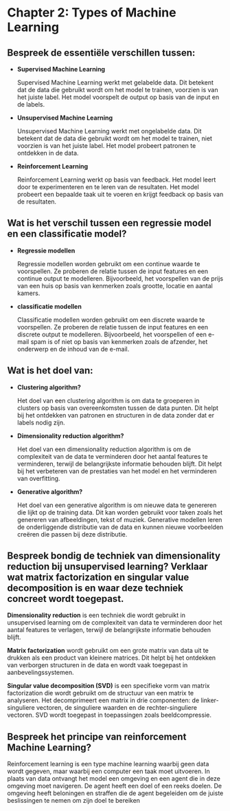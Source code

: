 # Chapter 2: Types of Machine Learning

## Bespreek de essentiële verschillen tussen:
- **Supervised Machine Learning**

    Supervised Machine Learning werkt met gelabelde data. Dit betekent dat de data die gebruikt wordt om het model te trainen, voorzien is van het juiste label. Het model voorspelt de output op basis van de input en de labels.
- **Unsupervised Machine Learning**

    Unsupervised Machine Learning werkt met ongelabelde data. Dit betekent dat de data die gebruikt wordt om het model te trainen, niet voorzien is van het juiste label. Het model probeert patronen te ontdekken in de data.
- **Reinforcement Learning**

    Reinforcement Learning werkt op basis van feedback. Het model leert door te experimenteren en te leren van de resultaten. Het model probeert een bepaalde taak uit te voeren en krijgt feedback op basis van de resultaten.

## Wat is het verschil tussen een regressie model en een classificatie model?
- **Regressie modellen**

    Regressie modellen worden gebruikt om een continue waarde te voorspellen. Ze proberen de relatie tussen de input features en een continue output te modelleren. Bijvoorbeeld, het voorspellen van de prijs van een huis op basis van kenmerken zoals grootte, locatie en aantal kamers.

- **classificatie modellen**

    Classificatie modellen worden gebruikt om een discrete waarde te voorspellen. Ze proberen de relatie tussen de input features en een discrete output te modelleren. Bijvoorbeeld, het voorspellen of een e-mail spam is of niet op basis van kenmerken zoals de afzender, het onderwerp en de inhoud van de e-mail.

## Wat is het doel van:
- **Clustering algorithm?**

    Het doel van een clustering algorithm is om data te groeperen in clusters op basis van overeenkomsten tussen de data punten. Dit helpt bij het ontdekken van patronen en structuren in de data zonder dat er labels nodig zijn.

- **Dimensionality reduction algorithm?**

    Het doel van een dimensionality reduction algorithm is om de complexiteit van de data te verminderen door het aantal features te verminderen, terwijl de belangrijkste informatie behouden blijft. Dit helpt bij het verbeteren van de prestaties van het model en het verminderen van overfitting.

- **Generative algorithm?**

    Het doel van een generative algorithm is om nieuwe data te genereren die lijkt op de training data. Dit kan worden gebruikt voor taken zoals het genereren van afbeeldingen, tekst of muziek. Generative modellen leren de onderliggende distributie van de data en kunnen nieuwe voorbeelden creëren die passen bij deze distributie.

## Bespreek bondig de techniek van dimensionality reduction bij unsupervised learning? Verklaar wat matrix factorization en singular value decomposition is en waar deze techniek concreet wordt toegepast.

**Dimensionality reduction** is een techniek die wordt gebruikt in unsupervised learning om de complexiteit van data te verminderen door het aantal features te verlagen, terwijl de belangrijkste informatie behouden blijft. 

**Matrix factorization** wordt gebruikt om een grote matrix van data uit te drukken als een product van kleinere matrices. Dit helpt bij het ontdekken van verborgen structuren in de data en wordt vaak toegepast in aanbevelingssystemen.

**Singular value decomposition (SVD)** is een specifieke vorm van matrix factorization die wordt gebruikt om de structuur van een matrix te analyseren. Het decomprimeert een matrix in drie componenten: de linker-singuliere vectoren, de singuliere waarden en de rechter-singuliere vectoren. SVD wordt toegepast in toepassingen zoals beeldcompressie.

## Bespreek het principe van reinforcement Machine Learning?

Reinforcement learning is een type machine learning waarbij geen data wordt gegeven, maar waarbij een computer een taak moet uitvoeren. In plaats van data ontvangt het model een omgeving en een agent die in deze omgeving moet navigeren. De agent heeft een doel of een reeks doelen. De omgeving heeft beloningen en straffen die de agent begeleiden om de juiste beslissingen te nemen om zijn doel te bereiken